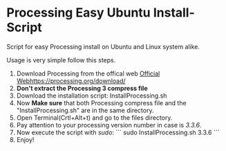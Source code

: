 # Processing Easy Ubuntu Install-Script
Script for easy Processing install on Ubuntu and Linux system alike.

Usage is very simple follow this steps.

1. Download Processing from the offical web [Official Web](https://processing.org/download/)https://processing.org/download/
3. **Don't extract the Processing 3 compress file**
2. Download the installation script: InstallProcessing.sh
4. Now **Make sure** that both Processing compress file and the "InstallProcessing.sh" are in the same directory.
5. Open Terminal(Crtl+Alt+t) and go to the files directory.
6. Pay attention to your processing version number in case is *3.3.6*.
7. Now execute the script with *sudo*:
´´´
          sudo InstallProcessing.sh 3.3.6
´´´
8. Enjoy!
